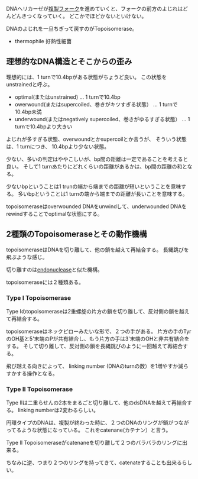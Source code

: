 DNAヘリカーゼが[複製フォーク](複製フォーク.md)を進めていくと、フォークの前方のよじれはどんどんきつくなっていく。
どこかでほどかないといけない。

DNAのよじれを一旦ちぎって戻すのがTopoisomerase。

- thermophile 好熱性細菌

## 理想的なDNA構造とそこからの歪み

理想的には、1 turnで10.4bpがある状態がちょうど良い。
この状態をunstrainedと呼ぶ。

- optimal(またはunstrained) ... 1 turnで10.4bp
- owerwound(またはsupercoiled、巻きがキツすぎる状態） ... 1 turnで10.4bp未満
- underwound(またはnegatively supercoiled、巻きがゆるすぎる状態） ... 1 turnで10.4bpより大きい

よじれが多すぎる状態、overwoundとかsupercoilとか言うが、
そういう状態は、1 turnにつき、 10.4bpより少ない状態。

少ない、多いの判定はややこしいが、bp間の距離は一定であることを考えると良い。
そして1 turnあたりにどれくらいの距離があるかは、bp間の距離の和となる。

少ないbpということは1 trunの端から端までの距離が短いということを意味する。
多いbpということは1 turnの端から端までの距離が長いことを意味する。

topoisomeraseはoverwounded DNAをunwindして、underwounded DNAをrewindすることでoptimalな状態にする。

## 2種類のTopoisomeraseとその動作機構

topoisomeraseはDNAを切り離して、他の鎖を越えて再結合する。
長縄跳びを飛ぶような感じ。

切り離すのは[endonuclease](endonuclease.md)と似た機構。

topoisomeraseには２種類ある。

### Type I Topoisomerase

Type Iのtopoisomeraseは2重螺旋の片方の鎖を切り離して、反対側の鎖を越えて再結合する。

topoisomeraseはネックピローみたいな形で、２つの手がある。
片方の手のTyrのOH基と5'末端のPが共有結合し、もう片方の手は3'末端のOHと非共有結合をする。
そして切り離して、反対側の鎖を長縄跳びのように一回越えて再結合する。

飛び越える向きによって、
linking number (DNAのturnの数）を1増やすか減らすかする操作となる。

### Type II Topoisomerase

Type IIは二重らせんの2本をまるごと切り離して、他のdsDNAを越えて再結合する。
linking numberは2変わるらしい。

円環タイプのDNAは、複製が終わった時に、２つのDNAのリングが鎖がつながってるような状態になっている。
これをcatenane(カテナン）と言う。

Type II Topoisomeraseがcatenaneを切り離して２つのバラバラのリングに出来る。

ちなみに逆、つまり２つのリングを持ってきて、catenateすることも出来るらしい。